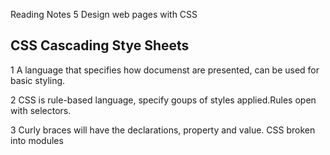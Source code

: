 Reading Notes 5 Design web pages with CSS

## CSS Cascading Stye Sheets

1 A language that specifies how documenst are presented, can be used for basic styling.

2 CSS is rule-based language, specify goups of styles applied.Rules open with selectors.

3 Curly braces will have the declarations, property and value. CSS broken into modules


